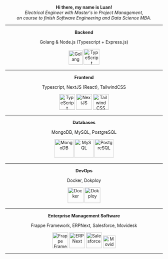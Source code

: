 <p align="center">
  <b>Hi there, my name is Luan!</b>
  <br>
  <i>
    Electrical Engineer with Master's in Project Management, <br> on course to finish Software Engineering and Data Science MBA.
  </i>
</p>

<div align="center">

---

**Backend**

Golang & Node.js (Typescript + Express.js)  

<img 
  src="https://upload.wikimedia.org/wikipedia/commons/thumb/0/05/Go_Logo_Blue.svg/1200px-Go_Logo_Blue.svg.png" 
  alt="Golang"
  href="https://go.dev/"
  height="45" 
/>
<img 
  src="https://profilinator.rishav.dev/skills-assets/typescript-original.svg" 
  alt="TypeScript"
  href="https://www.typescriptlang.org/"
  height="50" 
/>

---

**Frontend**

Typescript, NextJS (React), TailwindCSS  

<img 
  src="https://profilinator.rishav.dev/skills-assets/typescript-original.svg" 
  alt="TypeScript"
  href="https://www.typescriptlang.org/"
  height="50" 
/>
<img 
  src="https://profilinator.rishav.dev/skills-assets/nextjs.png" 
  alt="NextJS"
  href="https://nextjs.org/"
  height="50" 
/>
<img 
  src="https://profilinator.rishav.dev/skills-assets/tailwindcss.svg" 
  alt="Tailwind CSS"
  href="https://www.tailwindcss.com/"
  height="50" 
/>

---

**Databases**

MongoDB, MySQL, PostgreSQL

<img 
  src="https://profilinator.rishav.dev/skills-assets/mongodb-original-wordmark.svg" 
  alt="MongoDB"
  href="https://www.mongodb.com/"
  height="60" 
/>
<img 
  src="https://profilinator.rishav.dev/skills-assets/mysql-original-wordmark.svg" 
  alt="MySQL"
  href="https://www.mysql.com/"
  height="60" 
/>
<img 
  src="https://profilinator.rishav.dev/skills-assets/postgresql-original-wordmark.svg" 
  alt="PostgreSQL"
  href="https://www.postgresql.org/"
  height="60" 
/>

---

**DevOps**

Docker, Dokploy

<img 
  src="https://profilinator.rishav.dev/skills-assets/docker-original-wordmark.svg" 
  alt="Docker"
  href="https://www.docker.com/"
  height="50" 
/>
<img 
  src="https://avatars.githubusercontent.com/u/156882017" 
  alt="Dokploy"
  href="https://dokploy.com/"
  height="50" 
/>

---

**Enterprise Management Software**

Frappe Framework, ERPNext, Salesforce, Movidesk

<img 
  src="https://avatars.githubusercontent.com/u/836974" 
  alt="Frappe Framework"
  href="https://frappeframework.com/"
  height="50" 
/>
<img 
  src="https://github.com/frappe/erpnext/raw/develop/erpnext/public/images/v16/erpnext.svg" 
  alt="ERPNext"
  href="https://erpnext.com/"
  height="50" 
/>
<img 
  src="https://profilinator.rishav.dev/skills-assets/salesforce.png" 
  alt="Salesforce"
  href="https://www.salesforce.com/"
  height="50" 
/>
<img 
  src="https://registration.movidesk.com/Content/images/movidesk-form.svg" 
  alt="Movidesk"
  href="https://www.movidesk.com/"
  height="40" 
/>

---
</div>